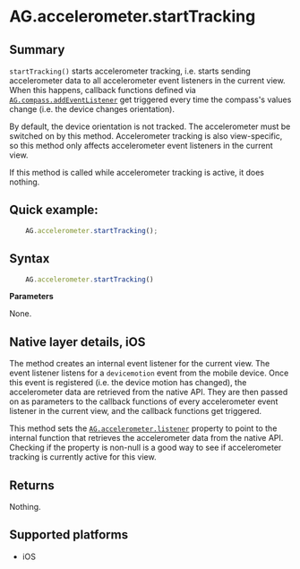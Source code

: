 # AG.accelerometer.startTracking

## Summary

`startTracking()` starts accelerometer tracking, i.e. starts sending accelerometer data to all accelerometer event listeners in the current view. When this happens, callback functions defined via [`AG.compass.addEventListener`](addEventListener.md) get triggered every time the compass's values change (i.e. the device changes orientation).

By default, the device orientation is not tracked. The accelerometer must be switched on by this method. Accelerometer tracking is also view-specific, so this method only affects accelerometer event listeners in the current view.

If this method is called while accelerometer tracking is active, it does nothing.

## Quick example:

```javascript
	AG.accelerometer.startTracking();
```

## Syntax

```javascript
	AG.accelerometer.startTracking()
```

**Parameters**

None.

## Native layer details, iOS

The method creates an internal event listener for the current view. The event listener listens for a `devicemotion` event from the mobile device. Once this event is registered (i.e. the device motion has changed), the accelerometer data are retrieved from the native API. They are then passed on as parameters to the callback functions of every accelerometer event listener in the current view, and the callback functions get triggered.

This method sets the [`AG.accelerometer.listener`](listener.md) property to point to the internal function that retrieves the accelerometer data from the native API. Checking if the property is non-null is a good way to see if accelerometer tracking is currently active for this view.

## Returns 

Nothing.

## Supported platforms
* iOS